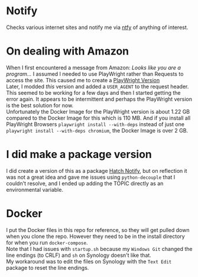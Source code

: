 # Notify
Checks various internet sites and notify me via [ntfy](https://ntfy.sh) of anything of interest.

# On dealing with Amazon
When I first encountered a message from Amazon: *Looks like you are a program...*
I assumed I needed to use PlayWright rather than Requests to access
the site. This caused me to create a [PlayWright Version](https://github.com/greywidget/notifypw)  
Later, I modded *this* version and added a `USER_AGENT` to the request header. 
This seemed to be working for a few days and then I started getting the error
again. It appears to be intermittent and perhaps the PlayWright version is the
best solution for now.  
Unfortunately the Docker Image for the PlayWright version is about 1.22 GB
compared to the Docker Image for this which is 110 MB. And if you install
all PlayWright Browsers `playwright install --with-deps` instead of just one
`playwright install --with-deps chromium`, the Docker Image is over 2 GB.

# I did make a package version

I did create a version of this as a package [Hatch Notify](https://github.com/greywidget/hatch-notify), but on reflection it was not a great idea and gave me issues using `python-decouple` that I couldn't resolve, and I ended up adding the TOPIC directly as an environmental variable.

# Docker
I put the Docker files in this repo for reference, so they will get
pulled down when you clone the repo. However they need to be in the
install directory for when you run `docker-compose`.  
Note that I had issues with `startup.sh` because my `Windows Git`
changed the line endings (to CRLF) and `sh` on Synology doesn't
like that.  
My workaround was to edit the files on Synology with the `Text Edit` package to reset the line endings.
